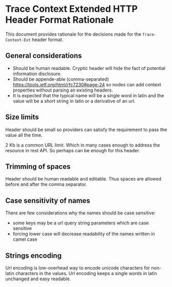 #  Trace Context Extended HTTP Header Format Rationale

This document provides rationale for the decisions made for the `Trace-Context-Ext` header format.

## General considerations

- Should be human readable. Cryptic header will hide the fact of potential information disclosure.
- Should be appende-able (comma-separated) https://tools.ietf.org/html/rfc7230#page-24 so nodes 
can add context properties without parsing an existing headers.
- It is expected that the typical name will be a single word in latin and the value will be a 
short string in latin or a derivative of an url.

## Size limits

Header should be small so providers can satisfy the requirement to pass the value all the time.

2 Kb is a common URL limit. Which in many cases enough to address the resource in rest API. So perhaps can be enough for this header.

## Trimming of spaces

Header should be human readable and editable. Thus spaces are allowed before and after the comma 
separator.

## Case sensitivity of names

There are few considerations why the names should be case sensitive:
- some keys may be a url query string parameters which are case sensitive
- forcing lower case will decrease readability of the names written in camel case

## Strings encoding

Url encoding is low-overhead way to encode unicode characters for non-latin characters in the 
values. Url encoding keeps a single words in latin unchanged and easy readable.
